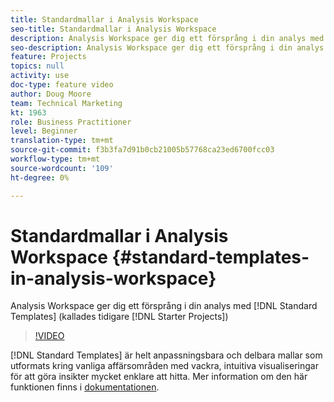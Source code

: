 ```yaml
---
title: Standardmallar i Analysis Workspace
seo-title: Standardmallar i Analysis Workspace
description: Analysis Workspace ger dig ett försprång i din analys med standardmallar (kallades tidigare Starter Projects)
seo-description: Analysis Workspace ger dig ett försprång i din analys med standardmallar (kallades tidigare Starter Projects)
feature: Projects
topics: null
activity: use
doc-type: feature video
author: Doug Moore
team: Technical Marketing
kt: 1963
role: Business Practitioner
level: Beginner
translation-type: tm+mt
source-git-commit: f3b3fa7d91b0cb21005b57768ca23ed6700fcc03
workflow-type: tm+mt
source-wordcount: '109'
ht-degree: 0%

---
```



# Standardmallar i Analysis Workspace {#standard-templates-in-analysis-workspace}

Analysis Workspace ger dig ett försprång i din analys med [!DNL Standard Templates] (kallades tidigare [!DNL Starter Projects])

>[!VIDEO](https://video.tv.adobe.com/v/23960/?quality=12)

[!DNL Standard Templates] är helt anpassningsbara och delbara mallar som utformats kring vanliga affärsområden med vackra, intuitiva visualiseringar för att göra insikter mycket enklare att hitta. Mer information om den här funktionen finns i [dokumentationen](https://marketing.adobe.com/resources/help/en_US/analytics/analysis-workspace/starter_projects.html).
